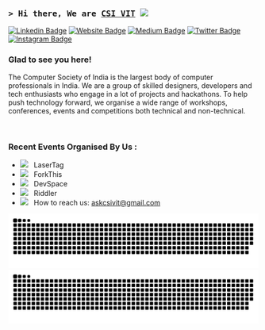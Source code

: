 ### <samp>&gt; Hi there, We are <a href="https://csivit.com/" target="_blank">CSI VIT</a> <img src="https://media.giphy.com/media/hvRJCLFzcasrR4ia7z/giphy.gif" width="25"> </samp>
<!-- <img src="https://media.giphy.com/media/hvRJCLFzcasrR4ia7z/giphy.gif" width="25px"> -->

[![Linkedin Badge](https://img.shields.io/badge/-LinkedIn-0e76a8?style=flat-square&logo=Linkedin&logoColor=white)](https://www.linkedin.com/company/csivitu/mycompany/)
[![Website Badge](https://img.shields.io/badge/Website-3b5998?style=flat-square&logo=google-chrome&logoColor=white)](https://csivit.com/)
[![Medium Badge](https://img.shields.io/badge/medium-%2312100E.svg?&style=for-square&logo=medium&logoColor=white)](https://medium.com/csi-vit)
[![Twitter Badge](https://img.shields.io/badge/-Twitter-00acee?style=flat-square&logo=Twitter&logoColor=white)](https://twitter.com/csivitu)
[![Instagram Badge](https://img.shields.io/badge/-Instagram-e4405f?style=flat-square&logo=Instagram&logoColor=white)](https://instagram.com/csivitu/)

### Glad to see you here! &nbsp;
The Computer Society of India is the largest body of computer professionals in India. We are a group of skilled designers, developers and tech enthusiasts who engage in a lot of projects and hackathons. To help push technology forward, we organise a wide range of workshops, conferences, events and competitions both technical and non-technical.
<div>
</br>

### Recent Events Organised By Us : &nbsp;
-  <img src="https://github.com/Gapur/Gapur/blob/main/assets/developer.gif?raw=true" width="21" />&nbsp;&nbsp; LaserTag
-  <img src="https://github.com/Gapur/Gapur/blob/main/assets/developer.gif?raw=true" width="21" />&nbsp;&nbsp; ForkThis
-  <img src="https://github.com/Gapur/Gapur/blob/main/assets/developer.gif?raw=true" width="21" />&nbsp;&nbsp; DevSpace
-  <img src="https://github.com/Gapur/Gapur/blob/main/assets/developer.gif?raw=true" width="21" />&nbsp;&nbsp; Riddler
-  <img src="https://github.com/Gapur/Gapur/blob/main/assets/letterbox.gif?raw=true" width="21" />&nbsp;&nbsp; How to reach us: askcsivit@gmail.com

![github contribution grid snake animation](https://raw.githubusercontent.com/platane/platane/output/github-contribution-grid-snake-dark.svg#gh-dark-mode-only)![github contribution grid snake animation](https://raw.githubusercontent.com/platane/platane/output/github-contribution-grid-snake.svg#gh-light-mode-only)
